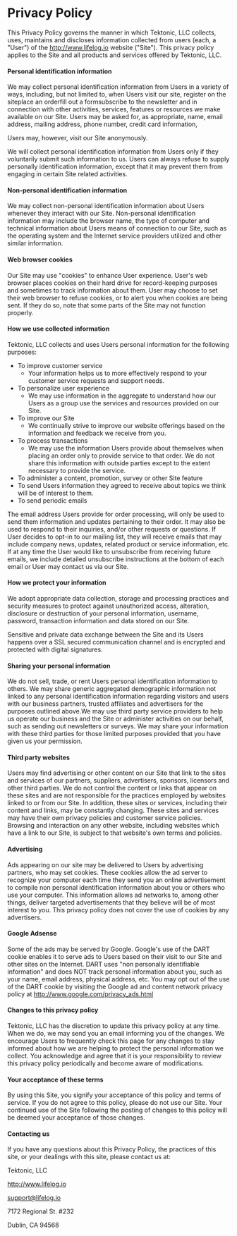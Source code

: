 Privacy Policy
================================================================================

This Privacy Policy governs the manner in which Tektonic, LLC collects, uses,
maintains and discloses information collected from users (each, a "User") of
the http://www.lifelog.io website ("Site"). This privacy policy applies to the
Site and all products and services offered by Tektonic, LLC.

#### Personal identification information
We may collect personal identification information from Users in a variety of
ways, including, but not limited to, when Users visit our site, register on the
siteplace an orderfill out a formsubscribe to the newsletter and in connection
with other activities, services, features or resources we make available on our
Site. Users may be asked for, as appropriate, name, email address, mailing
address, phone number, credit card information,

Users may, however, visit our Site anonymously.

We will collect personal identification information from Users only if they
voluntarily submit such information to us. Users can always refuse to supply
personally identification information, except that it may prevent them from
engaging in certain Site related activities.

#### Non-personal identification information
We may collect non-personal identification information about Users whenever
they interact with our Site. Non-personal identification information may
include the browser name, the type of computer and technical information about
Users means of connection to our Site, such as the operating system and the
Internet service providers utilized and other similar information.

#### Web browser cookies
Our Site may use "cookies" to enhance User experience. User's web browser
places cookies on their hard drive for record-keeping purposes and sometimes to
track information about them. User may choose to set their web browser to
refuse cookies, or to alert you when cookies are being sent. If they do so,
note that some parts of the Site may not function properly.

#### How we use collected information
Tektonic, LLC collects and uses Users personal information for the following
purposes:

- To improve customer service
    - Your information helps us to more effectively respond to your customer
      service requests and support needs.
- To personalize user experience
    - We may use information in the aggregate to understand how our Users as a
      group use the services and resources provided on our Site.
- To improve our Site
    - We continually strive to improve our website offerings based on the
      information and feedback we receive from you.
- To process transactions
    - We may use the information Users provide about themselves when placing an
      order only to provide service to that order. We do not share this
      information with outside parties except to the extent necessary to
      provide the service.
- To administer a content, promotion, survey or other Site feature
- To send Users information they agreed to receive about topics we think will
  be of interest to them.
- To send periodic emails

The email address Users provide for order processing, will only be used to send
them information and updates pertaining to their order. It may also be used to
respond to their inquiries, and/or other requests or questions. If User decides
to opt-in to our mailing list, they will receive emails that may include
company news, updates, related product or service information, etc. If at any
time the User would like to unsubscribe from receiving future emails, we
include detailed unsubscribe instructions at the bottom of each email or User
may contact us via our Site.

#### How we protect your information
We adopt appropriate data collection, storage and processing practices and
security measures to protect against unauthorized access, alteration,
disclosure or destruction of your personal information, username, password,
transaction information and data stored on our Site.

Sensitive and private data exchange between the Site and its Users happens over
a SSL secured communication channel and is encrypted and protected with digital
signatures.

#### Sharing your personal information
We do not sell, trade, or rent Users personal identification information to
others. We may share generic aggregated demographic information not linked to
any personal identification information regarding visitors and users with our
business partners, trusted affiliates and advertisers for the purposes outlined
above.We may use third party service providers to help us operate our business
and the Site or administer activities on our behalf, such as sending out
newsletters or surveys. We may share your information with these third parties
for those limited purposes provided that you have given us your permission.

#### Third party websites
Users may find advertising or other content on our Site that link to the sites
and services of our partners, suppliers, advertisers, sponsors, licensors and
other third parties. We do not control the content or links that appear on
these sites and are not responsible for the practices employed by websites
linked to or from our Site. In addition, these sites or services, including
their content and links, may be constantly changing. These sites and services
may have their own privacy policies and customer service policies. Browsing and
interaction on any other website, including websites which have a link to our
Site, is subject to that website\'s own terms and policies.

#### Advertising
Ads appearing on our site may be delivered to Users by advertising partners,
who may set cookies. These cookies allow the ad server to recognize your
computer each time they send you an online advertisement to compile non
personal identification information about you or others who use your computer.
This information allows ad networks to, among other things, deliver targeted
advertisements that they believe will be of most interest to you. This privacy
policy does not cover the use of cookies by any advertisers.

#### Google Adsense
Some of the ads may be served by Google. Google\'s use of the DART cookie
enables it to serve ads to Users based on their visit to our Site and other
sites on the Internet. DART uses "non personally identifiable information" and
does NOT track personal information about you, such as your name, email
address, physical address, etc. You may opt out of the use of the DART cookie
by visiting the Google ad and content network privacy policy at
http://www.google.com/privacy_ads.html

#### Changes to this privacy policy
Tektonic, LLC has the discretion to update this privacy policy at any time.
When we do, we may send you an email informing you of the changes. We encourage
Users to frequently check this page for any changes to stay informed about how
we are helping to protect the personal information we collect. You acknowledge
and agree that it is your responsibility to review this privacy policy
periodically and become aware of modifications.

#### Your acceptance of these terms
By using this Site, you signify your acceptance of this policy and terms of
service. If you do not agree to this policy, please do not use our Site. Your
continued use of the Site following the posting of changes to this policy will
be deemed your acceptance of those changes.

#### Contacting us
If you have any questions about this Privacy Policy, the practices of this
site, or your dealings with this site, please contact us at:

Tektonic, LLC

http://www.lifelog.io

support@lifelog.io

7172 Regional St. #232

Dublin, CA 94568
